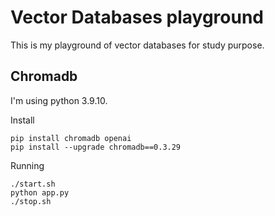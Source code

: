 # Vector Databases playground

This is my playground of vector databases for study purpose.

## Chromadb

I'm using python 3.9.10.

Install
```shell
pip install chromadb openai
pip install --upgrade chromadb==0.3.29
```

Running
```shell
./start.sh
python app.py
./stop.sh
```